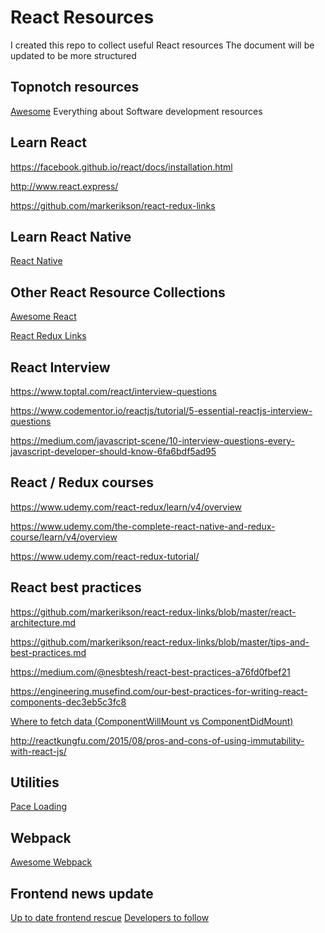 # React Resources
I created this repo to collect useful React resources
The document will be updated to be more structured
## Topnotch resources
[Awesome](https://github.com/sindresorhus/awesome) Everything about Software development resources
## Learn React
https://facebook.github.io/react/docs/installation.html

http://www.react.express/

https://github.com/markerikson/react-redux-links

## Learn React Native
[React Native](./ReactNative.md)

## Other React Resource Collections
[Awesome React](https://github.com/enaqx/awesome-react)

[React Redux Links](https://github.com/markerikson/react-redux-links/)

## React Interview
https://www.toptal.com/react/interview-questions

https://www.codementor.io/reactjs/tutorial/5-essential-reactjs-interview-questions

https://medium.com/javascript-scene/10-interview-questions-every-javascript-developer-should-know-6fa6bdf5ad95

## React / Redux courses
https://www.udemy.com/react-redux/learn/v4/overview

https://www.udemy.com/the-complete-react-native-and-redux-course/learn/v4/overview

https://www.udemy.com/react-redux-tutorial/

## React best practices
https://github.com/markerikson/react-redux-links/blob/master/react-architecture.md

https://github.com/markerikson/react-redux-links/blob/master/tips-and-best-practices.md

https://medium.com/@nesbtesh/react-best-practices-a76fd0fbef21

https://engineering.musefind.com/our-best-practices-for-writing-react-components-dec3eb5c3fc8

[Where to fetch data (ComponentWillMount vs ComponentDidMount)](https://daveceddia.com/where-fetch-data-componentwillmount-vs-componentdidmount/)

http://reactkungfu.com/2015/08/pros-and-cons-of-using-immutability-with-react-js/ 

## Utilities

[Pace Loading](http://github.hubspot.com/pace/docs/welcome/)

## Webpack
[Awesome Webpack](https://github.com/webpack-contrib/awesome-webpack#webpack-examples)

## Frontend news update
[Up to date frontend rescue](https://uptodate.frontendrescue.org/)
[Developers to follow](https://code.tutsplus.com/articles/33-developers-you-must-subscribe-to-as-a-javascript-junkie--net-18151)
